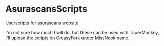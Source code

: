 # AsurascansScripts
Userscripts for asurascans website

I'm not sure how much I will do, but these can be used with TaperMonkey, I'll upload the scripts on GreasyFork under MissNook name.
